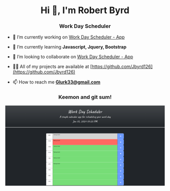 <h1 align="center">Hi 👋, I'm Robert Byrd</h1>
<h3 align="center">Work Day Scheduler</h3>

- 🔭 I’m currently working on [Work Day Scheduler - App](https://jbyrd126.github.io/WorkDayScheduler/)

- 🌱 I’m currently learning **Javascript, Jquery, Bootstrap**

- 👯 I’m looking to collaborate on [Work Day Scheduler - App](https://jbyrd126.github.io/WorkDayScheduler/)

- 👨‍💻 All of my projects are available at [https://github.com/Jbyrd126](https://github.com/Jbyrd126)

- 📫 How to reach me **Glurk33@gmail.com**

<h3 align="center">Keemon and git sum!</h3>

![Screeny](WorkDay.png)
